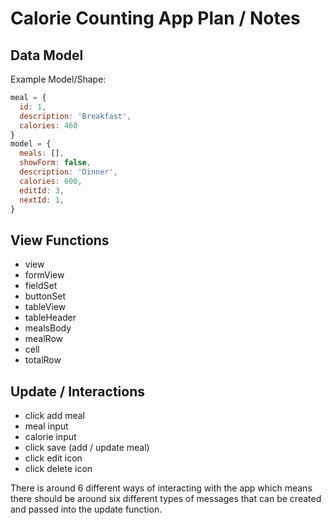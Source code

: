 # Calorie Counting App Plan / Notes

## Data Model

Example Model/Shape: 

```javascript
meal = {
  id: 1,
  description: 'Breakfast', 
  calories: 460
}
model = {
  meals: [],
  showForm: false,
  description: 'Dinner',
  calories: 600,
  editId: 3,
  nextId: 1,
}
```

## View Functions
 
- view
- formView
- fieldSet
- buttonSet
- tableView
- tableHeader
- mealsBody
- mealRow
- cell
- totalRow 

## Update / Interactions

- click add meal
- meal input
- calorie input
- click save (add / update meal)
- click edit icon
- click delete icon

There is around 6 different ways of interacting with the app which means there should be around six different types of messages that can be created and passed into the update function.
